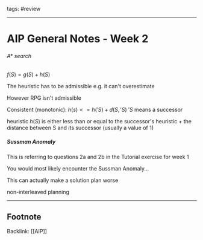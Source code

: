 tags: #review

---

# AIP General Notes - Week 2

###### A* search 

$f(S) = g(S) + h(S)$

The heuristic has to be admissible e.g. it can't overestimate

However RPG isn't admissible 

Consistent (monotonic): $h(s) <= h('S) + d(S,'S)$
 $'S$ means a successor 

heuristic $h(S)$ is either less than or equal to the successor's heuristic + the distance between S and its successor (usually a value of 1)


##### Sussman Anomaly 
This is referring to questions 2a and 2b in the Tutorial exercise for week 1

You would most likely encounter the Sussman Anomaly...

This can actually make a solution plan worse

non-interleaved planning



---
## Footnote
Backlink: [[AIP]]
 